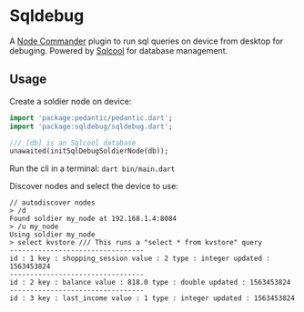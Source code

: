 # Sqldebug

A [Node Commander](https://github.com/synw/nodecommander) plugin to run sql queries on device from desktop for debuging. Powered by [Sqlcool](https://github.com/synw/sqlcool) for database management.

## Usage

Create a soldier node on device:

   ```dart
   import 'package:pedantic/pedantic.dart';
   import 'package:sqldebug/sqldebug.dart';

   /// [db] is an Sqlcool database
   unawaited(initSqlDebugSoldierNode(db));
   ```

Run the cli in a terminal: `dart bin/main.dart`

Discover nodes and select the device to use:

   ```
   // autodiscover nodes
   > /d
   Found soldier my_node at 192.168.1.4:8084
   > /u my_node
   Using soldier my_node
   > select kvstore /// This runs a "select * from kvstore" query
   ---------------------------------
   id : 1 key : shopping_session value : 2 type : integer updated : 1563453824
   ---------------------------------
   id : 2 key : balance value : 818.0 type : double updated : 1563453824
   ---------------------------------
   id : 3 key : last_income value : 1 type : integer updated : 1563453824
   ```

